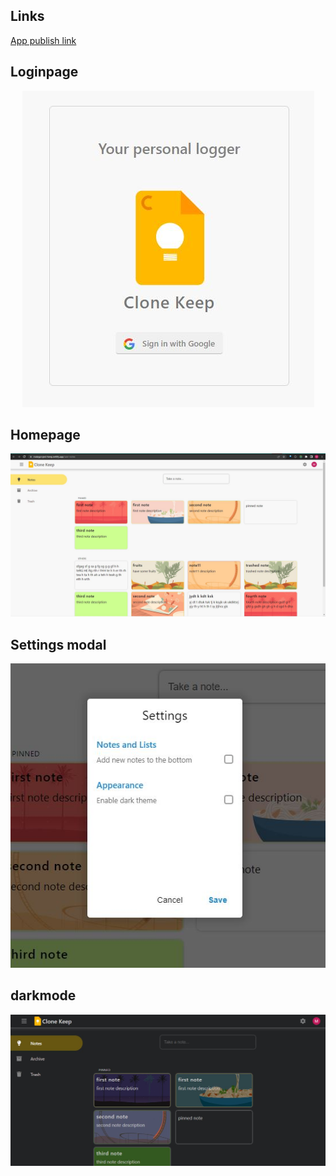## Links

[App publish link](https://malayproject-keep.netlify.app/)

## Loginpage

<p align="center">
  <img src="./screenshots/keep-loginpage.JPG" />
</p>

## Homepage

<p align="center">
  <img src="./screenshots/keep-homepage.JPG" />
</p>

## Settings modal

<p align="center">
  <img src="./screenshots/keep-settings-modal.JPG" />
</p>

## darkmode

<p align="center">
  <img src="./screenshots/keep-darkmode.JPG" />
</p>
